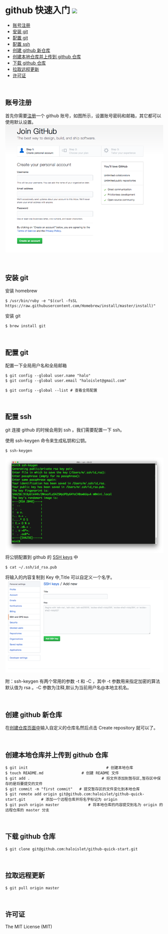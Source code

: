 github 快速入门 ![](https://img.shields.io/npm/l/whistle.svg?style=flat-square) 
===

<!-- TOC -->

- [账号注册](#账号注册)
- [安装 git](#安装-git)
- [配置 git](#配置-git)
- [配置 ssh](#配置-ssh)
- [创建 github 新仓库](#创建-github-新仓库)
- [创建本地仓库并上传到 github 仓库](#创建本地仓库并上传到-github-仓库)
- [下载 github 仓库](#下载-github-仓库)
- [拉取远程更新](#拉取远程更新)
- [许可证](#许可证)

<!-- /TOC -->

<br>

## 账号注册
首先你需要[注册](https://github.com/join)一个 github 账号，如图所示，设置账号密码和邮箱，其它都可以使用默认设置。
![注册](./imgs/register.png)

<br>

## 安装 git 

安装 homebrew 
```
$ /usr/bin/ruby -e "$(curl -fsSL https://raw.githubusercontent.com/Homebrew/install/master/install)"
```
安装 git
```
$ brew install git
```

<br>

## 配置 git
配置一下全局用户名和全局邮箱
```
$ git config --global user.name "halo"  
$ git config --global user.email "haloislet@gmail.com"
```
```
$ git config --global --list # 查看全局配置
```
<br>

## 配置 ssh
git 连接 github 的时候会用到 ssh 。我们需要配置一下 ssh。

使用 ssh-keygen 命令来生成私钥和公钥。
```
$ ssh-keygen
```
![keygen](./imgs/keygen.png)
将公钥配置到 github 的 [SSH keys](https://github.com/settings/ssh/new) 中

```
$ cat ~/.ssh/id_rsa.pub 
```
将输入的内容复制到 Key 中,Title 可以自定义一个名字。
![addsshkey](./imgs/addsshkey.png)

附：ssh-keygen 有两个常用的参数 -t 和 -C ，其中 -t 参数用来指定加密的算法默认值为 rsa 。-C 参数为注释,默认为当前用户名@本地主机名。

<br>

## 创建 github 新仓库
在[创建仓库页面中](https://github.com/new)输入自定义的仓库名然后点击 Create repository 就可以了。

<br>

## 创建本地仓库并上传到 github 仓库
```
$ git init                                   # 创建本地仓库
$ touch README.md                 # 创建 README 文件
$ git add .                                # 将文件添加到暂存区,暂存区中保存的是将要提交的文件
$ git commit -m "first commit"   # 提交暂存区的文件变化到本地仓库
$ git remote add origin git@github.com:haloislet/github-quick-start.git       # 添加一个远程仓库并将名字标记为 origin
$ git push origin master             # 将本地仓库的内容提交到名为 origin 的远程仓库的 master 分支
```

<br>

## 下载 github 仓库
```
$ git clone git@github.com:haloislet/github-quick-start.git
```

<br>

## 拉取远程更新
```
$ git pull origin master
```

<br>

## 许可证

The MIT License (MIT)
